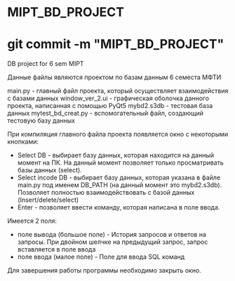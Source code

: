 # MIPT_BD_PROJECT
# git commit -m "MIPT_BD_PROJECT"

DB project for 6 sem MIPT


Данные файлы являются проектом по базам данным 6 семеста МФТИ

main.py - главный файл проекта, который осуществляет взаимодействия с базами данных
window_ver_2.ui - графическая оболочка данного проекта, написанная с помощью PyQt5
mybd2.s3db - тестовая база данных
mytest_bd_creat.py - вспомогательный файл, создающий тестовую базу данных

При компиляция главного файла проекта появляется окно с некоторыми кнопками:
  - Select DB - выбирает базу данных, которая находится на данный момент на ПК. На данный момент позволяет только просматривать базы данных (select).
  - Select incode DB - выбирает базу данных, которая указана в файле main.py под именем DB_PATH (на данный момент это mybd2.s3db). Позволяет полностью взаимодействовать с базой данных (Insert/delete/select)
  - Enter - позволяет ввести команду, которая написана в поле ввода.
  
 Имеется 2 поля: 
  - поле вывода (большое поле) - История запросов и ответов на запросы. При двойном шелчке на предыдущий запрос, запрос вставляется в поле ввода
  - поле ввода (малое поле) - Поле для ввода SQL команд
  
 Для завершения работы программы необходимо закрыть окно. 
